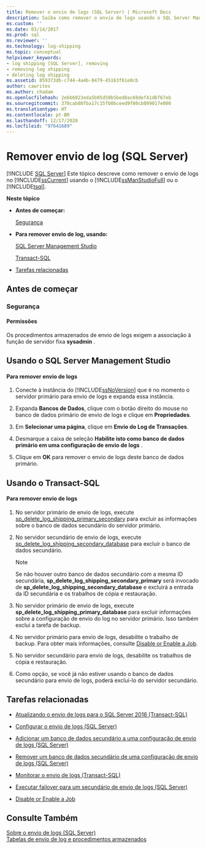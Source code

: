 ```yaml
---
title: Remover o envio de logs (SQL Server) | Microsoft Docs
description: Saiba como remover o envio de logs usando o SQL Server Management Studio ou o Transact-SQL no SQL Server.
ms.custom: ''
ms.date: 03/14/2017
ms.prod: sql
ms.reviewer: ''
ms.technology: log-shipping
ms.topic: conceptual
helpviewer_keywords:
- log shipping [SQL Server], removing
- removing log shipping
- deleting log shipping
ms.assetid: 859373db-c744-4a4b-8479-45163f61e8cb
author: cawrites
ms.author: chadam
ms.openlocfilehash: 2ebb6023eda5b05d50b5bed8ac68def41d6f67eb
ms.sourcegitcommit: 370cab80fba17c15fb0bceed9f80cb099017e000
ms.translationtype: HT
ms.contentlocale: pt-BR
ms.lasthandoff: 12/17/2020
ms.locfileid: "97641689"
---
```

# <a name="remove-log-shipping-sql-server"></a>Remover envio de log (SQL Server)
 [!INCLUDE [SQL Server](../../includes/applies-to-version/sqlserver.md)]
  Este tópico descreve como remover o envio de logs no [!INCLUDE[ssCurrent](../../includes/sscurrent-md.md)] usando o [!INCLUDE[ssManStudioFull](../../includes/ssmanstudiofull-md.md)] ou o [!INCLUDE[tsql](../../includes/tsql-md.md)].  
  
 **Neste tópico**  
  
-   **Antes de começar:**  
  
     [Segurança](#Security)  
  
-   **Para remover envio de log, usando:**  
  
     [SQL Server Management Studio](#SSMSProcedure)  
  
     [Transact-SQL](#TsqlProcedure)  
  
-   [Tarefas relacionadas](#RelatedTasks)  
  
##  <a name="before-you-begin"></a><a name="BeforeYouBegin"></a> Antes de começar  
  
###  <a name="security"></a><a name="Security"></a> Segurança  
  
####  <a name="permissions"></a><a name="Permissions"></a> Permissões  
 Os procedimentos armazenados de envio de logs exigem a associação à função de servidor fixa **sysadmin** .  
  
##  <a name="using-sql-server-management-studio"></a><a name="SSMSProcedure"></a> Usando o SQL Server Management Studio  
  
#### <a name="to-remove-log-shipping"></a>Para remover envio de logs  
  
1.  Conecte à instância do [!INCLUDE[ssNoVersion](../../includes/ssnoversion-md.md)] que é no momento o servidor primário para envio de logs e expanda essa instância.  
  
2.  Expanda **Bancos de Dados**, clique com o botão direito do mouse no banco de dados primário de envio de logs e clique em **Propriedades**.  
  
3.  Em **Selecionar uma página**, clique em **Envio do Log de Transações**.  
  
4.  Desmarque a caixa de seleção **Habilite isto como banco de dados primário em uma configuração de envio de logs** .  
  
5.  Clique em **OK** para remover o envio de logs deste banco de dados primário.  
  
##  <a name="using-transact-sql"></a><a name="TsqlProcedure"></a> Usando o Transact-SQL  
  
#### <a name="to-remove-log-shipping"></a>Para remover envio de logs  
  
1.  No servidor primário de envio de logs, execute [sp_delete_log_shipping_primary_secondary](../../relational-databases/system-stored-procedures/sp-delete-log-shipping-primary-secondary-transact-sql.md) para excluir as informações sobre o banco de dados secundário do servidor primário.  
  
2.  No servidor secundário de envio de logs, execute [sp_delete_log_shipping_secondary_database](../../relational-databases/system-stored-procedures/sp-delete-log-shipping-secondary-database-transact-sql.md) para excluir o banco de dados secundário.  
  
    > [!NOTE]  
    >  Se não houver outro banco de dados secundário com a mesma ID secundária, **sp_delete_log_shipping_secondary_primary** será invocado de **sp_delete_log_shipping_secondary_database** e excluirá a entrada da ID secundária e os trabalhos de cópia e restauração.  
  
3.  No servidor primário de envio de logs, execute **sp_delete_log_shipping_primary_database** para excluir informações sobre a configuração de envio do log no servidor primário. Isso também exclui a tarefa de backup.  
  
4.  No servidor primário para envio de logs, desabilite o trabalho de backup. Para obter mais informações, consulte [Disable or Enable a Job](../../ssms/agent/disable-or-enable-a-job.md).  
  
5.  No servidor secundário para envio de logs, desabilite os trabalhos de cópia e restauração.  
  
6.  Como opção, se você já não estiver usando o banco de dados secundário para envio de logs, poderá excluí-lo do servidor secundário.  
  
##  <a name="related-tasks"></a><a name="RelatedTasks"></a> Tarefas relacionadas  
  
-   [Atualizando o envio de logs para o SQL Server 2016 &#40;Transact-SQL&#41;](../../database-engine/log-shipping/upgrading-log-shipping-to-sql-server-2016-transact-sql.md)  
  
-   [Configurar o envio de logs &#40;SQL Server&#41;](../../database-engine/log-shipping/configure-log-shipping-sql-server.md)  
  
-   [Adicionar um banco de dados secundário a uma configuração de envio de logs &#40;SQL Server&#41;](../../database-engine/log-shipping/add-a-secondary-database-to-a-log-shipping-configuration-sql-server.md)  
  
-   [Remover um banco de dados secundário de uma configuração de envio de logs &#40;SQL Server&#41;](../../database-engine/log-shipping/remove-a-secondary-database-from-a-log-shipping-configuration-sql-server.md)  
  
-   [Monitorar o envio de logs &#40;Transact-SQL&#41;](../../database-engine/log-shipping/monitor-log-shipping-transact-sql.md)  
  
-   [Executar failover para um secundário de envio de logs &#40;SQL Server&#41;](../../database-engine/log-shipping/fail-over-to-a-log-shipping-secondary-sql-server.md)  
  
-   [Disable or Enable a Job](../../ssms/agent/disable-or-enable-a-job.md)  
  
## <a name="see-also"></a>Consulte Também  
 [Sobre o envio de logs &#40;SQL Server&#41;](../../database-engine/log-shipping/about-log-shipping-sql-server.md)   
 [Tabelas de envio de log e procedimentos armazenados](../../database-engine/log-shipping/log-shipping-tables-and-stored-procedures.md)  
  
  

